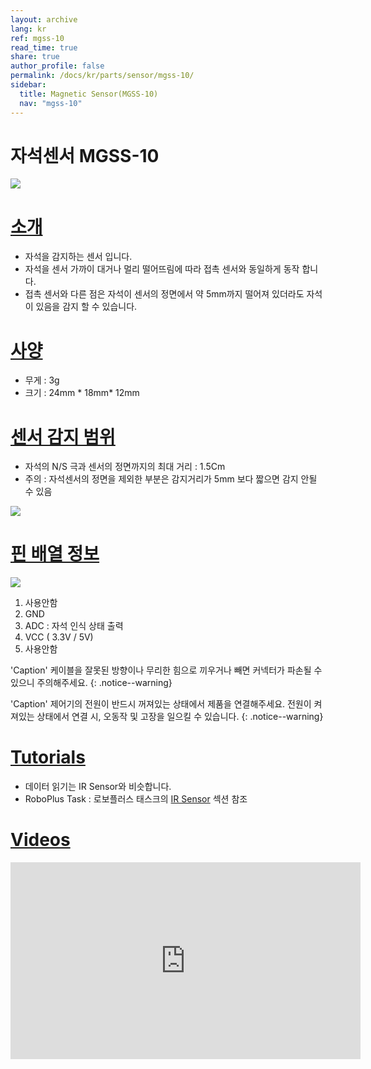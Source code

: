```yaml
---
layout: archive
lang: kr
ref: mgss-10
read_time: true
share: true
author_profile: false
permalink: /docs/kr/parts/sensor/mgss-10/
sidebar:
  title: Magnetic Sensor(MGSS-10)
  nav: "mgss-10"
---
```


# 자석센서 MGSS-10

![](/assets/images/parts/sensors/mgss-10_product.gif)

# [소개](#introduction)

- 자석을 감지하는 센서 입니다.
- 자석을 센서 가까이 대거나 멀리 떨어뜨림에 따라 접촉 센서와 동일하게 동작 합니다.
- 접촉 센서와 다른 점은 자석이 센서의 정면에서 약 5mm까지 떨어져 있더라도 자석이 있음을 감지 할 수 있습니다.

# [사양](#specifications)

- 무게 : 3g
- 크기 : 24mm * 18mm* 12mm

# [센서 감지 범위](#sensing-range)

- 자석의 N/S 극과 센서의 정면까지의 최대 거리 : 1.5Cm
- 주의 : 자석센서의 정면을 제외한 부분은 감지거리가 5mm 보다 짧으면 감지 안될 수 있음

![](/assets/images/parts/sensors/mgss-10_01.png)

# [핀 배열 정보](#pinout)

![](/assets/images/parts/sensors/mgss-10_pinout.gif)

1.  사용안함
2.  GND
3.  ADC : 자석 인식 상태 출력
4.  VCC ( 3.3V / 5V)
5.  사용안함

'Caption' 케이블을 잘못된 방향이나 무리한 힘으로 끼우거나 빼면 커넥터가 파손될 수 있으니 주의해주세요. {: .notice--warning}

'Caption' 제어기의 전원이 반드시 꺼져있는 상태에서 제품을 연결해주세요. 전원이 켜져있는 상태에서 연결 시, 오동작 및 고장을 일으킬 수 있습니다. {: .notice--warning}

# [Tutorials](#tutorials)

- 데이터 읽기는 IR Sensor와 비슷합니다.
- RoboPlus Task : 로보플러스 태스크의 [IR Sensor] 섹션 참조

# [Videos](#videos)

<iframe width="560" height="315" src="https://www.youtube.com/embed/LJ1x6tMrFRE" frameborder="0" allowfullscreen></iframe>

[Controller Compatibility]: /docs/en/parts/controller/controller_compatibility/
[IR Sensor]: /docs/en/software/rplus1/task/programming_02/#ir-sensor
